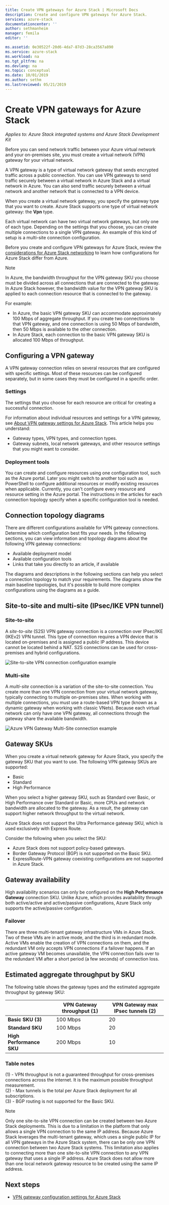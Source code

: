 ```yaml
---
title: Create VPN gateways for Azure Stack | Microsoft Docs
description: Create and configure VPN gateways for Azure Stack.
services: azure-stack
documentationcenter: ''
author: sethmanheim
manager: femila
editor: ''

ms.assetid: 0e30522f-20d6-4da7-87d3-28ca3567a890
ms.service: azure-stack
ms.workload: na
ms.tgt_pltfrm: na
ms.devlang: na
ms.topic: conceptual
ms.date: 10/01/2019
ms.author: sethm
ms.lastreviewed: 05/21/2019
---
```


# Create VPN gateways for Azure Stack

*Applies to: Azure Stack integrated systems and Azure Stack Development Kit*

Before you can send network traffic between your Azure virtual network and your on-premises site, you must create a virtual network (VPN) gateway for your virtual network.

A VPN gateway is a type of virtual network gateway that sends encrypted traffic across a public connection. You can use VPN gateways to send traffic securely between a virtual network in Azure Stack and a virtual network in Azure. You can also send traffic securely between a virtual network and another network that is connected to a VPN device.

When you create a virtual network gateway, you specify the gateway type that you want to create. Azure Stack supports one type of virtual network gateway: the **Vpn** type.

Each virtual network can have two virtual network gateways, but only one of each type. Depending on the settings that you choose, you can create multiple connections to a single VPN gateway. An example of this kind of setup is a multi-site connection configuration.

Before you create and configure VPN gateways for Azure Stack, review the [considerations for Azure Stack networking](azure-stack-network-differences.md) to learn how configurations for Azure Stack differ from Azure.

>[!NOTE]
>In Azure, the bandwidth throughput for the VPN gateway SKU you choose must be divided across all connections that are connected to the gateway. In Azure Stack however, the bandwidth value for the VPN gateway SKU is applied to each connection resource that is connected to the gateway.
>
> For example:
>
> * In Azure, the basic VPN gateway SKU can accommodate approximately 100 Mbps of aggregate throughput. If you create two connections to that VPN gateway, and one connection is using 50 Mbps of bandwidth, then 50 Mbps is available to the other connection.
> * In Azure Stack, each connection to the basic VPN gateway SKU is allocated 100 Mbps of throughput.

## Configuring a VPN gateway

A VPN gateway connection relies on several resources that are configured with specific settings. Most of these resources can be configured separately, but in some cases they must be configured in a specific order.

### Settings

The settings that you choose for each resource are critical for creating a successful connection.

For information about individual resources and settings for a VPN gateway, see [About VPN gateway settings for Azure Stack](azure-stack-vpn-gateway-settings.md). This article helps you understand:

* Gateway types, VPN types, and connection types.
* Gateway subnets, local network gateways, and other resource settings that you might want to consider.

### Deployment tools

You can create and configure resources using one configuration tool, such as the Azure portal. Later you might switch to another tool such as PowerShell to configure additional resources or modify existing resources when applicable. Currently, you can't configure every resource and resource setting in the Azure portal. The instructions in the articles for each connection topology specify when a specific configuration tool is needed.

## Connection topology diagrams

There are different configurations available for VPN gateway connections. Determine which configuration best fits your needs. In the following sections, you can view information and topology diagrams about the following VPN gateway connections:

* Available deployment model
* Available configuration tools
* Links that take you directly to an article, if available

The diagrams and descriptions in the following sections can help you select a connection topology to match your requirements. The diagrams show the main baseline topologies, but it's possible to build more complex configurations using the diagrams as a guide.

## Site-to-site and multi-site (IPsec/IKE VPN tunnel)

### Site-to-site

A *site-to-site* (S2S) VPN gateway connection is a connection over IPsec/IKE (IKEv2) VPN tunnel. This type of connection requires a VPN device that is located on-premises and is assigned a public IP address. This device cannot be located behind a NAT. S2S connections can be used for cross-premises and hybrid configurations.

![Site-to-site VPN connection configuration example](media/azure-stack-vpn-gateway-about-vpn-gateways/vpngateway-site-to-site-connection-diagram.png)

### Multi-site

A *multi-site* connection is a variation of the site-to-site connection. You create more than one VPN connection from your virtual network gateway, typically connecting to multiple on-premises sites. When working with multiple connections, you must use a route-based VPN type (known as a dynamic gateway when working with classic VNets). Because each virtual network can only have one VPN gateway, all connections through the gateway share the available bandwidth.

![Azure VPN Gateway Multi-Site connection example](media/azure-stack-vpn-gateway-about-vpn-gateways/vpngateway-multisite-connection-diagram.png)

## Gateway SKUs

When you create a virtual network gateway for Azure Stack, you specify the gateway SKU that you want to use. The following VPN gateway SKUs are supported:

* Basic
* Standard
* High Performance

When you select a higher gateway SKU, such as Standard over Basic, or High Performance over Standard or Basic, more CPUs and network bandwidth are allocated to the gateway. As a result, the gateway can support higher network throughput to the virtual network.

Azure Stack does not support the Ultra Performance gateway SKU, which is used exclusively with Express Route.

Consider the following when you select the SKU:

* Azure Stack does not support policy-based gateways.
* Border Gateway Protocol (BGP) is not supported on the Basic SKU.
* ExpressRoute-VPN gateway coexisting configurations are not supported in Azure Stack.

## Gateway availability

High availability scenarios can only be configured on the **High Performance Gateway** connection SKU. Unlike Azure, which provides availability through both active/active and active/passive configurations, Azure Stack only supports the active/passive configuration.

### Failover

There are three multi-tenant gateway infrastructure VMs in Azure Stack. Two of these VMs are in active mode, and the third is in redundant mode. Active VMs enable the creation of VPN connections on them, and the redundant VM only accepts VPN connections if a failover happens. If an active gateway VM becomes unavailable, the VPN connection fails over to the redundant VM after a short period (a few seconds) of connection loss.

## Estimated aggregate throughput by SKU

The following table shows the gateway types and the estimated aggregate throughput by gateway SKU:

|| VPN Gateway throughput (1) | VPN Gateway max IPsec tunnels (2) |
|-------|-------|-------|
|**Basic SKU** **(3)** | 100 Mbps | 20 |
|**Standard SKU** | 100 Mbps | 20 |
|**High Performance SKU** | 200 Mbps | 10 |

### Table notes

(1) - VPN throughput is not a guaranteed throughput for cross-premises connections across the internet. It is the maximum possible throughput measurement.  
(2) - Max tunnels is the total per Azure Stack deployment for all subscriptions.  
(3) - BGP routing is not supported for the Basic SKU.

>[!NOTE]
>Only one site-to-site VPN connection can be created between two Azure Stack deployments. This is due to a limitation in the platform that only allows a single VPN connection to the same IP address. Because Azure Stack leverages the multi-tenant gateway, which uses a single public IP for all VPN gateways in the Azure Stack system, there can be only one VPN connection between two Azure Stack systems. This limitation also applies to connecting more than one site-to-site VPN connection to any VPN gateway that uses a single IP address. Azure Stack does not allow more than one local network gateway resource to be created using the same IP address.

## Next steps

* [VPN gateway configuration settings for Azure Stack](azure-stack-vpn-gateway-settings.md)

